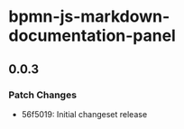 # bpmn-js-markdown-documentation-panel

## 0.0.3

### Patch Changes

- 56f5019: Initial changeset release
